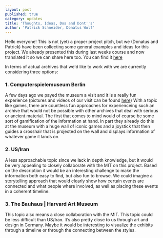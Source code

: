 ```yaml
---
layout: post
published: true
category: updates
title: 'Thoughts, Ideas, Dos and Dont''s'
author: 'Patrick Schneider, Donatus Wolf'
---
```

Hello everyone! This is not (yet) a proper project pitch, but we (Donatus and Patrick) have been collecting some general examples and ideas for this project. We already presented this during last weeks course and now translated it so we can share here too. You can find it [here](https://paper.dropbox.com/doc/active-archives-research-izD2Ew5D54aBCJCq1UoZe)

In terms of actual archives that we'd like to work with we are currently considering three options:

### 1. Computerspielemuseum Berlin
A few days ago we payed the museum a visit and it is a really fun experience (pictures and videos of our visit can be found [here](https://www.dropbox.com/sh/phz574ha0ccv3ud/AACWaGwc2KjohrUS7bkdIt3ta?dl=0))
With a topic like games, there are countless fun approaches for experienceing such an archive that would not be possible with other archives that deal with serious or ancient material.
The first that comes to mind would of course be some sort of gamification of the information at hand. In part they already do this at the museum with a huge wall of iconic games and a joystick that then guides a crosshair that is projected on the wall and displays information of whatever game it lands on.

### 2. US/Iran
A less approachable topic since we lack in depth knowledge, but it would be very appealing to closely collaborate with the MIT on this project. Based on the description it would be an interesting challenge to make the information both easy to find, but also fun to browse. We could imagine a storytelling approach that would clearly show how certain events are connected and what people where involved, as well as placing these events in a coherent timeline.

### 3. The Bauhaus | Harvard Art Museum
This topic also means a close collaboration with the MIT. This topic could be less difficult than US/Iran. It’s also pretty close to us through art and design in Germany. Maybe it would be interesting to visualize the exhibits through a timeline or through the connecting between the styles.
